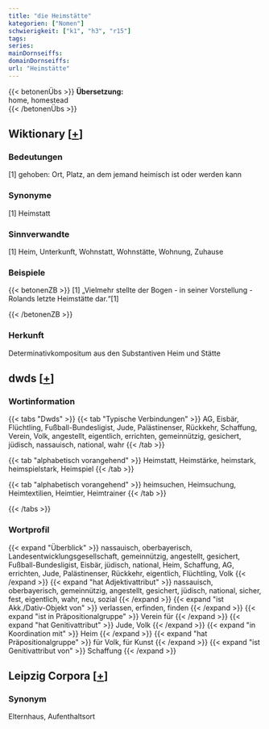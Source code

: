 ```yaml
---
title: "die Heimstätte"
kategorien: ["Nomen"]
schwierigkeit: ["k1", "h3", "r15"]
tags:
series:
mainDornseiffs:
domainDornseiffs:
url: "Heimstätte"
---
```


{{< betonenÜbs >}}
**Übersetzung:**  
home, homestead  
{{< /betonenÜbs >}}

## Wiktionary [[+](https://de.wiktionary.org/wiki/Heimstätte)]

### Bedeutungen
[1] gehoben: Ort, Platz, an dem jemand heimisch ist oder werden kann  

### Synonyme
[1] Heimstatt  

### Sinnverwandte
[1] Heim, Unterkunft, Wohnstatt, Wohnstätte, Wohnung, Zuhause  

### Beispiele
{{< betonenZB >}}
[1] „Vielmehr stellte der Bogen - in seiner Vorstellung - Rolands letzte Heimstätte dar.“[1]  

{{< /betonenZB >}}
### Herkunft
Determinativkompositum aus den Substantiven Heim und Stätte  



## dwds [[+](https://www.dwds.de/wb/Heimstätte)]

### Wortinformation
{{< tabs "Dwds" >}}
{{< tab "Typische Verbindungen" >}}
AG, Eisbär, Flüchtling, Fußball-Bundesligist, Jude, Palästinenser, Rückkehr, Schaffung, Verein, Volk, angestellt, eigentlich, errichten, gemeinnützig, gesichert, jüdisch, nassauisch, national, wahr
{{< /tab >}}

{{< tab "alphabetisch vorangehend" >}}
Heimstatt, Heimstärke, heimstark, heimspielstark, Heimspiel
{{< /tab >}}

{{< tab "alphabetisch vorangehend" >}}
heimsuchen, Heimsuchung, Heimtextilien, Heimtier, Heimtrainer
{{< /tab >}}

{{< /tabs >}}

### Wortprofil
{{< expand "Überblick" >}} nassauisch, oberbayerisch, Landesentwicklungsgesellschaft, gemeinnützig, angestellt, gesichert, Fußball-Bundesligist, Eisbär, jüdisch, national, Heim, Schaffung, AG, errichten, Jude, Palästinenser, Rückkehr, eigentlich, Flüchtling, Volk {{< /expand >}}
{{< expand "hat Adjektivattribut" >}} nassauisch, oberbayerisch, gemeinnützig, angestellt, gesichert, jüdisch, national, sicher, fest, eigentlich, wahr, neu, sozial {{< /expand >}}
{{< expand "ist Akk./Dativ-Objekt von" >}} verlassen, erfinden, finden {{< /expand >}}
{{< expand "ist in Präpositionalgruppe" >}} Verein für {{< /expand >}}
{{< expand "hat Genitivattribut" >}} Jude, Volk {{< /expand >}}
{{< expand "in Koordination mit" >}} Heim {{< /expand >}}
{{< expand "hat Präpositionalgruppe" >}} für Volk, für Kunst {{< /expand >}}
{{< expand "ist Genitivattribut von" >}} Schaffung {{< /expand >}}

## Leipzig Corpora [[+](https://corpora.uni-leipzig.de/en/res?word=Heimstätte&corpusId=deu_newscrawl-public_2018)]


### Synonym
Elternhaus, Aufenthaltsort

